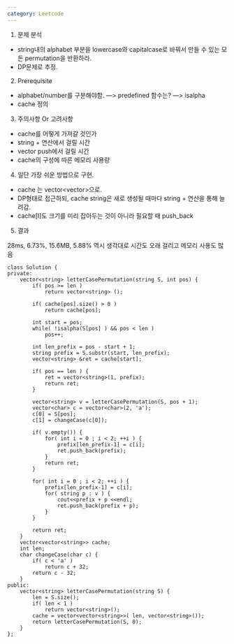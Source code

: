 ```yaml
---
category: Leetcode
---
```


1. 문제 분석
  - string내의 alphabet 부분을 lowercase와 capitalcase로 바꿔서 만들 수 있는 모든 permutation을 반환하라.
  - DP문제로 추정.

2. Prerequisite
  - alphabet/number를 구분해야함. —> predefined 함수는? —> isalpha
  - cache 정의

3. 주의사항 Or 고려사항
  - cache를 어떻게 가져갈 것인가
  - string + 연산에서 걸릴 시간
  - vector push에서 걸릴 시간
  - cache의 구성에 따른 메모리 사용량

4. 일단 가장 쉬운 방법으로 구현.
  - cache 는 vector<vector<string>>으로.
  - DP형태로 접근하되, cache string은 새로 생성될 때마다 string + 연산을 통해 늘려감.
  - cache[I]도 크기를 미리 잡아두는 것이 아니라 필요할 때 push_back

5. 결과

28ms, 6.73%, 15.6MB, 5.88%
역시 생각대로 시간도 오래 걸리고 메모리 사용도 많음

```
class Solution {
private:
    vector<string> letterCasePermutation(string S, int pos) {
        if( pos >= len )
            return vector<string> ();
        
        if( cache[pos].size() > 0 )
            return cache[pos];
        
        int start = pos;
        while( !isalpha(S[pos] ) && pos < len ) 
            pos++;
        
        int len_prefix = pos - start + 1;
        string prefix = S.substr(start, len_prefix);
        vector<string> &ret = cache[start];
        
        if( pos == len ) {
            ret = vector<string>(1, prefix);
            return ret;
        }
        
        vector<string> v = letterCasePermutation(S, pos + 1);
        vector<char> c = vector<char>(2, 'a');
        c[0] = S[pos];
        c[1] = changeCase(c[0]);
        
        if( v.empty()) {
            for( int i = 0 ; i < 2; ++i ) {
                prefix[len_prefix-1] = c[i];
                ret.push_back(prefix);
            }
            return ret;
        }
        
        for( int i = 0 ; i < 2; ++i ) {
            prefix[len_prefix-1] = c[i];
            for( string p : v ) {
                cout<<prefix + p <<endl;
                ret.push_back(prefix + p);
            }
        }
        
        return ret;
    }
    vector<vector<string>> cache;
    int len;
    char changeCase(char c) {
        if( c < 'a' )
            return c + 32;
        return c - 32;
    }
public:
    vector<string> letterCasePermutation(string S) {
        len = S.size();
        if( len < 1 ) 
            return vector<string>();
        cache = vector<vector<string>>( len, vector<string>());
        return letterCasePermutation(S, 0);
    }
};
```

